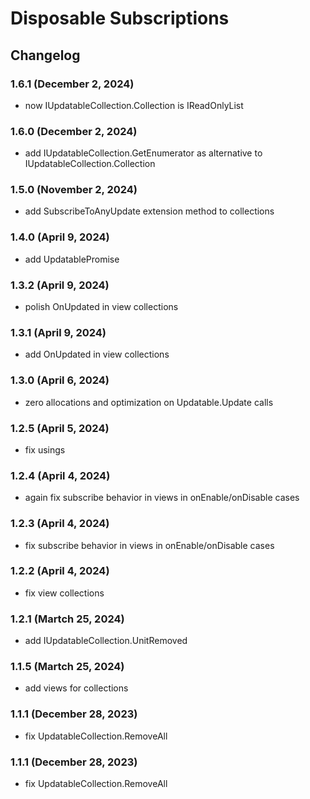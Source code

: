 # Disposable Subscriptions

## Changelog

### 1.6.1 (December 2, 2024)
+ now IUpdatableCollection.Collection is IReadOnlyList

### 1.6.0 (December 2, 2024)
+ add IUpdatableCollection.GetEnumerator as alternative to IUpdatableCollection.Collection

### 1.5.0 (November 2, 2024)
+ add SubscribeToAnyUpdate extension method to collections

### 1.4.0 (April 9, 2024)
+ add UpdatablePromise

### 1.3.2 (April 9, 2024)
+ polish OnUpdated in view collections

### 1.3.1 (April 9, 2024)
+ add OnUpdated in view collections

### 1.3.0 (April 6, 2024)
+ zero allocations and optimization on Updatable.Update calls 

### 1.2.5 (April 5, 2024)
+ fix usings

### 1.2.4 (April 4, 2024)
+ again fix subscribe behavior in views in onEnable/onDisable cases

### 1.2.3 (April 4, 2024)
+ fix subscribe behavior in views in onEnable/onDisable cases

### 1.2.2 (April 4, 2024)
+ fix view collections

### 1.2.1 (Martch 25, 2024)
+ add IUpdatableCollection.UnitRemoved

### 1.1.5 (Martch 25, 2024)
+ add views for collections

### 1.1.1 (December 28, 2023)
+ fix UpdatableCollection.RemoveAll

### 1.1.1 (December 28, 2023)
+ fix UpdatableCollection.RemoveAll
